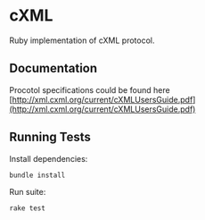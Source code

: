 # cXML

Ruby implementation of cXML protocol. 

## Documentation

Procotol specifications could be found here [http://xml.cxml.org/current/cXMLUsersGuide.pdf](http://xml.cxml.org/current/cXMLUsersGuide.pdf)

## Running Tests

Install dependencies:

```
bundle install
```

Run suite:

```
rake test
```